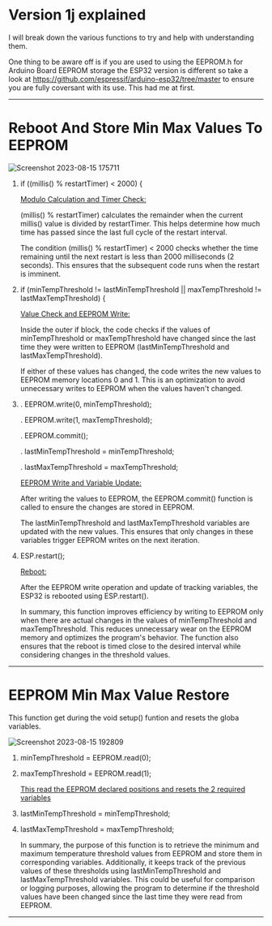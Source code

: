 # Version 1j explained

I will break down the various functions to try and help with understanding them.

One thing to be aware off is if you are used to using the EEPROM.h for Arduino Board EEPROM storage the ESP32 version is different so take a look at https://github.com/espressif/arduino-esp32/tree/master to ensure you are fully coversant with its use. This had me at first.

----

# Reboot And Store Min Max Values To EEPROM

![Screenshot 2023-08-15 175711](https://github.com/johnmholmes/Aquarium_Monitor_V2/assets/60571002/1f83eca9-e75a-49c1-bc99-899fb3d0a70a)

1. if ((millis() % restartTimer) < 2000) {

   <ins> Modulo Calculation and Timer Check:</ins>

   (millis() % restartTimer) calculates the remainder when the current millis() value is divided by restartTimer. This helps determine how much time has passed since the last full cycle of the restart interval.

   The condition (millis() % restartTimer) < 2000 checks whether the time remaining until the next restart is less than 2000 milliseconds (2 seconds). This ensures that the subsequent code runs when the restart is imminent.

2. if (minTempThreshold != lastMinTempThreshold || maxTempThreshold != lastMaxTempThreshold) {  

    <ins>Value Check and EEPROM Write:</ins>

    Inside the outer if block, the code checks if the values of minTempThreshold or maxTempThreshold have changed since the last time they were written to EEPROM (lastMinTempThreshold and lastMaxTempThreshold).

    If either of these values has changed, the code writes the new values to EEPROM memory locations 0 and 1. This is an optimization to avoid unnecessary writes to EEPROM when the values haven't changed.  

3. . EEPROM.write(0, minTempThreshold);
 
   . EEPROM.write(1, maxTempThreshold);
 
   . EEPROM.commit();
 
   . lastMinTempThreshold = minTempThreshold;
 
   . lastMaxTempThreshold = maxTempThreshold;

    <ins>EEPROM Write and Variable Update:</ins>

    After writing the values to EEPROM, the EEPROM.commit() function is called to ensure the changes are stored in EEPROM.
  
    The lastMinTempThreshold and lastMaxTempThreshold variables are updated with the new values. This ensures that only changes in these variables trigger EEPROM writes on the next iteration.

 4. ESP.restart();
   
    <ins>Reboot:</ins>

    After the EEPROM write operation and update of tracking variables, the ESP32 is rebooted using ESP.restart().


    In summary, this function improves efficiency by writing to EEPROM only when there are actual changes in the values of minTempThreshold and maxTempThreshold. This reduces unnecessary wear on the EEPROM 
memory and optimizes the program's behavior. The function also ensures that the reboot is timed close to the desired interval while considering changes in the threshold values.

----

# EEPROM Min Max Value Restore

This function get during the void setup() funtion and resets the globa variables.

![Screenshot 2023-08-15 192809](https://github.com/johnmholmes/Aquarium_Monitor_V2/assets/60571002/42a27b74-3b4d-456c-808e-0ba182ce0a63)

1. minTempThreshold = EEPROM.read(0);
2. maxTempThreshold = EEPROM.read(1);

   <ins> This read the EEPROM declared positions and resets the 2 required variables

2. lastMinTempThreshold = minTempThreshold;
3. lastMaxTempThreshold = maxTempThreshold;   

   In summary, the purpose of this function is to retrieve the minimum and maximum temperature threshold values from EEPROM and store them in corresponding variables. Additionally, it keeps track of the previous values of these thresholds using lastMinTempThreshold and lastMaxTempThreshold variables. This could be useful for comparison or logging purposes, allowing the program to determine if the threshold values have been changed since the last time they were read from EEPROM.
----
































